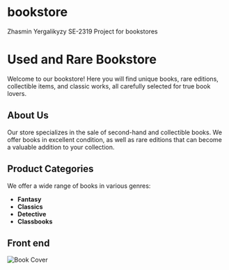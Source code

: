 # bookstore

Zhasmin Yergalikyzy
SE-2319
Project for bookstores

# Used and Rare Bookstore

Welcome to our bookstore! Here you will find unique books, rare editions, collectible items, and classic works, all carefully selected for true book lovers.

## About Us

Our store specializes in the sale of second-hand and collectible books. We offer books in excellent condition, as well as rare editions that can become a valuable addition to your collection.

## Product Categories

We offer a wide range of books in various genres:

- **Fantasy**
- **Classics**
- **Detective**
- **Classbooks**

## Front end 
![Book Cover](frontend.png)




